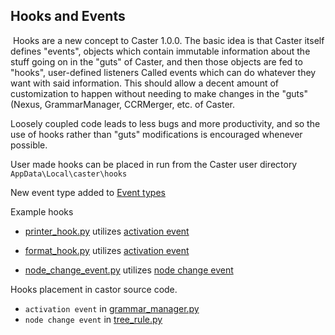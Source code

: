 ## Hooks and Events

​	Hooks are a new concept to Caster 1.0.0. The basic idea is that Caster itself defines "events", objects which contain immutable information about the stuff going on in the "guts" of Caster, and then those objects are fed to "hooks", user-defined listeners Called events which can do whatever they want with said information. This should allow a decent amount of customization to happen without needing to make changes in the "guts" (Nexus, GrammarManager, CCRMerger, etc. of Caster.

Loosely coupled code leads to less bugs and more productivity, and so the use of hooks rather than "guts" modifications is encouraged  whenever possible.

User made hooks can be placed in run from the Caster user directory `AppData\Local\caster\hooks`

New event type added to  [Event types](https://github.com/dictation-toolbox/Caster/blob/master/castervoice/lib/merge/ccrmerging2/hooks/events/event_types.py)

Example hooks

- [printer_hook.py]([printer_hook.py](https://github.com/dictation-toolbox/Caster/blob/master/castervoice/lib/merge/ccrmerging2/hooks/examples/printer_hook.py)) utilizes [activation event](https://github.com/dictation-toolbox/Caster/blob/master/castervoice/lib/merge/ccrmerging2/hooks/events/activation_event.py)	

- [format_hook.py](https://github.com/dictation-toolbox/Caster/blob/master/castervoice/lib/merge/ccrmerging2/hooks/standard_hooks/format_hook.py) utilizes  [activation event](https://github.com/dictation-toolbox/Caster/blob/master/castervoice/lib/merge/ccrmerging2/hooks/events/activation_event.py)

- [node_change_event.py](https://github.com/dictation-toolbox/Caster/blob/master/castervoice/lib/merge/ccrmerging2/hooks/events/node_change_event.py) utilizes [node change event](https://github.com/dictation-toolbox/Caster/blob/master/castervoice/lib/merge/ccrmerging2/hooks/events/node_change_event.py)

Hooks placement in castor source code.

-  `activation event` in [grammar_manager.py](https://github.com/dictation-toolbox/Caster/blob/cb7adc4253d8d55089936e5b90ee57ce5784660e/castervoice/lib/ctrl/mgr/grammar_manager.py#L150)
- `node change event` in [tree_rule.py](https://github.com/dictation-toolbox/Caster/blob/30c022a7085be6c8dbfee1c839d50fc7c8cdaf82/castervoice/lib/merge/selfmod/tree_rule/tree_rule.py#L57)



